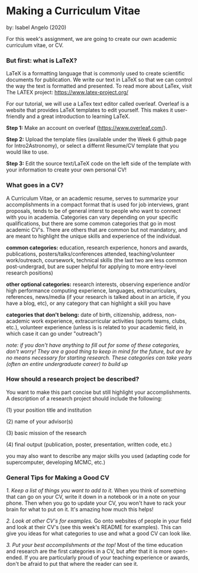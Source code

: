 # Making a Curriculum Vitae #
by: Isabel Angelo (2020) 

For this week's assignment, we are going to create our own academic curriculum vitae, or CV. 

### But first: what is LaTeX?
LaTeX is a formatting language that is commonly used to create scientific documents for publication. We write our text in LaTeX 
so that we can control the way the text is formatted and presented. To read more about LaTex, visit The LATEX project:
https://www.latex-project.org/

For our tutorial, we will use a LaTex text editor called overleaf. Overleaf is a website that provides LaTeX templates 
to edit yourself. This makes it user-friendly and a great introduction to learning LaTeX.

**Step 1:**
Make an account on overleaf (https://www.overleaf.com/).

**Step 2:** 
Upload the template files (available under the Week 6 github page for Intro2Astronomy), or select a differnt Resume/CV template that you would like to use.

**Step 3:** 
Edit the source text/LaTeX code on the left side of the template with your information to create your own personal CV!

### What goes in a CV?

A Curriculum Vitae, or an academic resume, serves to summarize your accomplishments in a compact format that is used for job interviews, grant proposals, tends to be of general interst to people who want to connect with you in academia. Categories can vary depending on your specific qualifications, but there are some common categories that go in most academic CV's. There are others that are common but not mandatory, and are meant to highlight the unique skills and experience of the individual.

**common categories:** education, research experience, honors and awards, publications, posters/talks/conferences attended, teaching/volunteer work/outreach, coursework, technical skills (the last two are less common post-undergrad, but are super helpful for applying to more entry-level research positions)

**other optional categories:** research interests, observing experience and/or high performance computing experience, languages, extracurriculars, references, news/media (if your research is talked about in an article, if you have a blog, etc), or any category that can highlight a skill you have

**categories that don't belong:** date of birth, citizenship, address, non-academic work experience, extracurricular activities (sports teams, clubs, etc.), volunteer experience (unless is is related to your academic field, in which case it can go under "outreach")

*note: if you don't have anything to fill out for some of these categories, don't worry! They are a good thing to keep in mind for the future, but are by no means necessary for starting research. These categories can take years (often an entire undergraduate career) to build up*
 
### How should a research project be described?
You want to make this part concise but still highlight your accomplishments. A description of a research project should include the following:

(1) your position title and institution

(2) name of your advisor(s)

(3) basic mission of the research

(4) final output (publication, poster, presentation, written code, etc.)

you may also want to describe any major skills you used (adapting code for supercomputer, developing MCMC, etc.)

### General Tips for Making a Good CV

*1. Keep a list of things you want to add to it.* When you think of something that can go on your CV, write it down in a notebook or in a note on your phone. Then when you go to update your CV, you won't have to rack your brain for what to put on it. It's amazing how much this helps!

*2. Look at other CV's for examples.* Go onto websites of people in your field and look at their CV's (see this week's README  for examples). This can give you ideas for what categories to use and what a good CV can look like.

*3. Put your best accomplishments at the top!* Most of the time education and research are the first categories in a CV, but after that it is more open-ended. If you are particularly proud of your teaching experience or awards, don't be afraid to put that where the reader can see it.


